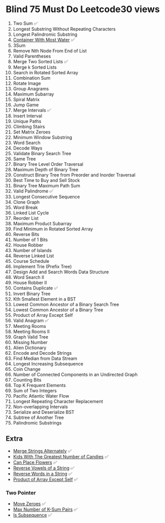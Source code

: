 # Blind 75 Must Do Leetcode30 views

1. Two Sum ✅
2. Longest Substring Without Repeating Characters
3. Longest Palindromic Substring
4. [Container With Most Water](https://github.com/YoshiTunaiga/Algo-Explained/blob/master/ContainerWithMostWater/ContainerWithMostWater.md) ✅
5. 3Sum
6. Remove Nth Node From End of List
7. Valid Parentheses
8. Merge Two Sorted Lists ✅
9. Merge k Sorted Lists
10. Search in Rotated Sorted Array
11. Combination Sum
12. Rotate Image
13. Group Anagrams
14. Maximum Subarray
15. Spiral Matrix
16. Jump Game
17. Merge Intervals ✅
18. Insert Interval
19. Unique Paths
20. Climbing Stairs
21. Set Matrix Zeroes
22. Minimum Window Substring
23. Word Search
24. Decode Ways
25. Validate Binary Search Tree
26. Same Tree
27. Binary Tree Level Order Traversal
28. Maximum Depth of Binary Tree
29. Construct Binary Tree from Preorder and Inorder Traversal
30. Best Time to Buy and Sell Stock
31. Binary Tree Maximum Path Sum
32. Valid Palindrome ✅
33. Longest Consecutive Sequence
34. Clone Graph
35. Word Break
36. Linked List Cycle
37. Reorder List
38. Maximum Product Subarray
39. Find Minimum in Rotated Sorted Array
40. Reverse Bits
41. Number of 1 Bits
42. House Robber
43. Number of Islands
44. Reverse Linked List
45. Course Schedule
46. Implement Trie (Prefix Tree)
47. Design Add and Search Words Data Structure
48. Word Search II
49. House Robber II
50. Contains Duplicate ✅
51. Invert Binary Tree
52. Kth Smallest Element in a BST
53. Lowest Common Ancestor of a Binary Search Tree
54. Lowest Common Ancestor of a Binary Tree
55. Product of Array Except Self
56. Valid Anagram ✅
57. Meeting Rooms
58. Meeting Rooms II
59. Graph Valid Tree
60. Missing Number
61. Alien Dictionary
62. Encode and Decode Strings
63. Find Median from Data Stream
64. Longest Increasing Subsequence
65. Coin Change
66. Number of Connected Components in an Undirected Graph
67. Counting Bits
68. Top K Frequent Elements
69. Sum of Two Integers
70. Pacific Atlantic Water Flow
71. Longest Repeating Character Replacement
72. Non-overlapping Intervals
73. Serialize and Deserialize BST
74. Subtree of Another Tree
75. Palindromic Substrings

## Extra

- [Merge Strings Alternately](https://github.com/YoshiTunaiga/Algo-Explained/blob/d1d1cf7a3d3e004da1ef544432efb44dfce17c0e/MergeStringsAlternately/MergeStringsAlternately.md) ✅
- [Kids With The Greatest Number of Candies](https://github.com/YoshiTunaiga/Algo-Explained/blob/215d23a6c9f1619556b9ca1745e8a1deda4a591f/KidsWithTheGreatestNumberOfCandies/KidsWithTheGreatestNumberOfCandies.md) ✅
- [Can Place Flowers](https://github.com/YoshiTunaiga/Algo-Explained/blob/065b313d4857836fbc77a974fc35526913639de2/CanPlaceFlowers/CanPlaceFlowers.md) ✅
- [Reverse Vowels of a String](https://github.com/YoshiTunaiga/Algo-Explained/blob/04d22ee58af4284717837fcd1c9541fab2cc284f/ReverseVowelsOfAString/ReverseVowelsOfAString.md) ✅
- [Reverse Words in a String](https://github.com/YoshiTunaiga/Algo-Explained/blob/d1d1cf7a3d3e004da1ef544432efb44dfce17c0e/ReverseWordsInAString/ReverseWordsInAString.md) ✅
- [Product of Array Except Self](https://github.com/YoshiTunaiga/Algo-Explained/blob/215d23a6c9f1619556b9ca1745e8a1deda4a591f/ProductOfArrayExceptSelf/ProductOfArrayExceptSelf.md) ✅

### Two Pointer

- [Move Zeroes](https://github.com/YoshiTunaiga/Algo-Explained/blob/8070516081b116a40b0dd180ba8e0caf43fe81d0/MoveZeroes/MoveZeroes.md) ✅
- [Max Number of K-Sum Pairs](https://github.com/YoshiTunaiga/Algo-Explained/blob/master/MaxNumberofKSumPairs/MaxNumberofKSumPairs.md) ✅
- [Is Subsequence](https://github.com/YoshiTunaiga/Algo-Explained/blob/ad6e840ed727ba146d8748e3af42fb6c3b41a824/isSubsequence/isSubsequence.md) ✅
